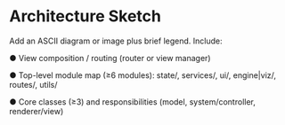 # Architecture Sketch 
 
Add an ASCII diagram or image plus brief legend. Include: 

● View composition / routing (router or view manager) 

● Top-level module map (≥6 modules): state/, services/, ui/, engine|viz/, routes/, utils/ 

● Core classes (≥3) and responsibilities (model, system/controller, renderer/view) 
